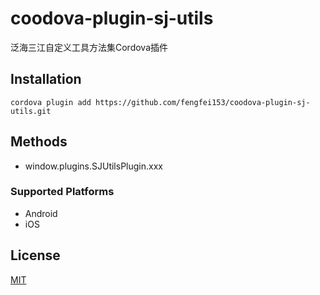 # coodova-plugin-sj-utils
泛海三江自定义工具方法集Cordova插件

## Installation

    cordova plugin add https://github.com/fengfei153/coodova-plugin-sj-utils.git

## Methods

- window.plugins.SJUtilsPlugin.xxx

### Supported Platforms

- Android
- iOS

## License

[MIT](/LICENSE)